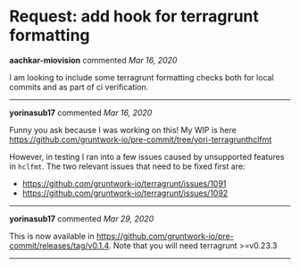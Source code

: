 # Request: add hook for terragrunt formatting

**aachkar-miovision** commented *Mar 16, 2020*

I am looking to include some terragrunt formatting checks both for local commits and as part of ci verification.
<br />
***


**yorinasub17** commented *Mar 16, 2020*

Funny you ask because I was working on this! My WIP is here https://github.com/gruntwork-io/pre-commit/tree/yori-terragrunthclfmt

However, in testing I ran into a few issues caused by unsupported features in `hclfmt`. The two relevant issues that need to be fixed first are:

- https://github.com/gruntwork-io/terragrunt/issues/1091
- https://github.com/gruntwork-io/terragrunt/issues/1092
***

**yorinasub17** commented *Mar 29, 2020*

This is now available in https://github.com/gruntwork-io/pre-commit/releases/tag/v0.1.4. Note that you will need terragrunt >=v0.23.3
***

